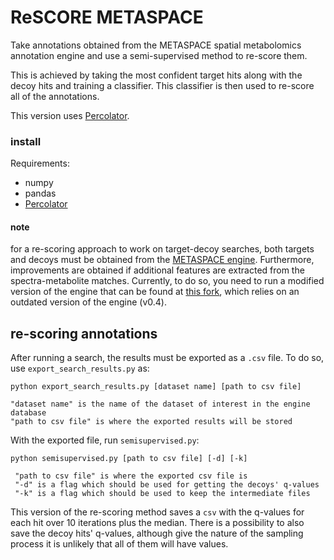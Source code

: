 # ReSCORE METASPACE

Take annotations obtained from the METASPACE spatial metabolomics annotation engine and use a semi-supervised method to re-score them.

This is achieved by taking the most confident target hits along with the decoy hits and training a classifier. This classifier is then used to re-score all of the annotations.

This version uses [Percolator](https://github.com/percolator/percolator).

### install

Requirements:
- numpy
- pandas
- [Percolator](https://github.com/percolator/percolator)

#### note
for a re-scoring approach to work on target-decoy searches, both targets and decoys must be obtained from the [METASPACE engine](https://github.com/METASPACE2020/sm-engine). Furthermore, improvements are obtained if additional features are extracted from the spectra-metabolite matches. Currently, to do so, you need to run a modified version of the engine that can be found at [this fork](https://github.com/anasilviacs/sm-engine/tree/extra_features), which relies on an outdated version of the engine (v0.4).

## re-scoring annotations

After running a search, the results must be exported as a `.csv` file. To do so, use `export_search_results.py` as:

```
python export_search_results.py [dataset name] [path to csv file]

"dataset name" is the name of the dataset of interest in the engine database
"path to csv file" is where the exported results will be stored
```

With the exported file, run `semisupervised.py`:

```
python semisupervised.py [path to csv file] [-d] [-k]

 "path to csv file" is where the exported csv file is
 "-d" is a flag which should be used for getting the decoys' q-values
 "-k" is a flag which should be used to keep the intermediate files
```

This version of the re-scoring method saves a `csv` with the q-values for each hit over 10 iterations plus the median. There is a possibility to also save the decoy hits' q-values, although give the nature of the sampling process it is unlikely that all of them will have values.
